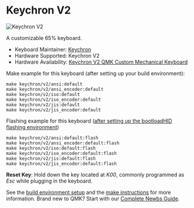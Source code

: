 # Keychron V2

![Keychron V2](https://i.imgur.com/bhuE7QO.jpg[/img])

A customizable 65% keyboard.

* Keyboard Maintainer: [Keychron](https://github.com/keychron)
* Hardware Supported: Keychron V2
* Hardware Availability: [Keychron V2 QMK Custom Mechanical Keyboard](https://www.keychron.com/products/keychron-v2-qmk-custom-mechanical-keyboard)

Make example for this keyboard (after setting up your build environment):

    make keychron/v2/ansi:default
    make keychron/v2/ansi_encoder:default
    make keychron/v2/iso:default
    make keychron/v2/iso_encoder:default
    make keychron/v2/jis:default
    make keychron/v2/jis_encoder:default

Flashing example for this keyboard ([after setting up the bootloadHID flashing environment](https://docs.qmk.fm/#/flashing_bootloadhid))

    make keychron/v2/ansi:default:flash
    make keychron/v2/ansi_encoder:default:flash
    make keychron/v2/iso:default:flash
    make keychron/v2/iso_encoder:default:flash
    make keychron/v2/jis:default:flash
    make keychron/v2/jis_encoder:default:flash

**Reset Key**: Hold down the key located at *K00*, commonly programmed as *Esc* while plugging in the keyboard.

See the [build environment setup](https://docs.qmk.fm/#/getting_started_build_tools) and the [make instructions](https://docs.qmk.fm/#/getting_started_make_guide) for more information. Brand new to QMK? Start with our [Complete Newbs Guide](https://docs.qmk.fm/#/newbs).
